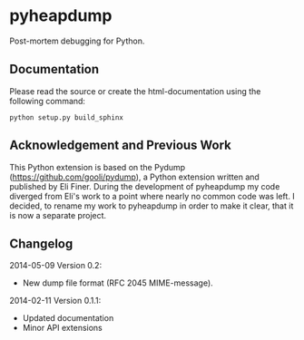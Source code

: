 pyheapdump
==========

Post-mortem debugging for Python. 

Documentation
-------------

Please read the source or create the html-documentation using the following command:

```python setup.py build_sphinx```


Acknowledgement and Previous Work
---------------------------------

This Python extension is based on the Pydump (https://github.com/gooli/pydump), a Python extension written 
and published by Eli Finer. During the development of pyheapdump my code diverged from 
Eli's work to a point where nearly no common code was left. I decided, to rename my work to
pyheapdump in order to make it clear, that it is now a separate project. 


Changelog
---------

2014-05-09 Version 0.2:
 * New dump file format (RFC 2045 MIME-message).

2014-02-11 Version 0.1.1:

 * Updated documentation
 * Minor API extensions

